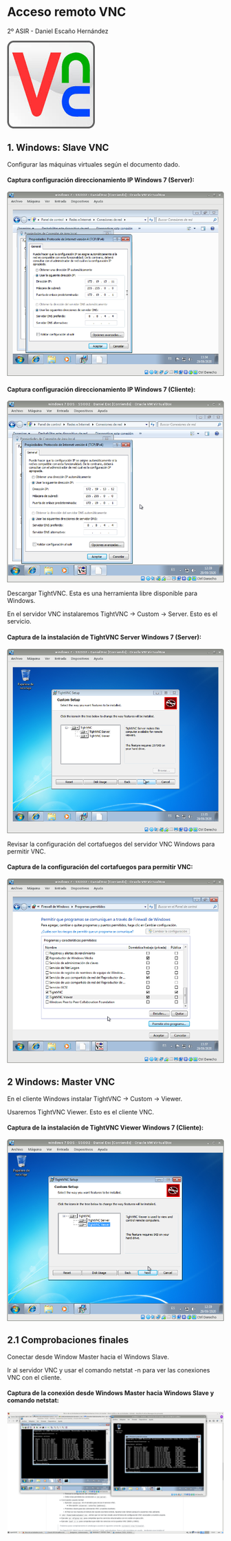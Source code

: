 # Acceso remoto VNC


2º ASIR - Daniel Escaño Hernández

![](./Capturas/vnc.jpg)


## 1. Windows: Slave VNC


Configurar las máquinas virtuales según el documento dado.

#### Captura configuración direccionamiento IP Windows 7 (Server):
![](./Capturas/5.png)


#### Captura configuración direccionamiento IP Windows 7 (Cliente):
![](./Capturas/4.png)


Descargar TightVNC. Esta es una herramienta libre disponible para Windows.

En el servidor VNC instalaremos TightVNC -> Custom -> Server. Esto es el servicio.

#### Captura de la instalación de TightVNC Server Windows 7 (Server):
![](./Capturas/7.png)


Revisar la configuración del cortafuegos del servidor VNC Windows para permitir VNC.

#### Captura de la configuración del cortafuegos para permitir VNC:
![](./Capturas/9.png)
 

## 2 Windows: Master VNC


En el cliente Windows instalar TightVNC -> Custom -> Viewer.

Usaremos TightVNC Viewer. Esto es el cliente VNC.


#### Captura de la instalación de TightVNC Viewer Windows 7 (Cliente):
![](./Capturas/2.png)


## 2.1 Comprobaciones finales

Conectar desde Window Master hacia el Windows Slave.

Ir al servidor VNC y usar el comando netstat -n para ver las conexiones VNC con el cliente.


#### Captura de la conexión desde Windows Master hacia Windows Slave y comando netstat:
![](./Capturas/1.png)

